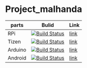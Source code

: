 # Project_malhanda

| parts  |  Bulid | Link |
|---|---|---|
|RPi| [![Build Status](https://travis-ci.org/Ajou-masinda/RPi.svg?branch=master)](https://travis-ci.org/Ajou-masinda/RPi)|[link](https://github.com/Ajou-masinda/RPi/)|
|Tizen|[![Build Status](https://travis-ci.org/Ajou-masinda/Tizen.svg?branch=master)](https://travis-ci.org/Ajou-masinda/Tizen) |[link](https://github.com/Ajou-masinda/Tizen/)|
|Arduino|[![Build Status](https://travis-ci.org/Ajou-masinda/Arduino.svg?branch=master)](https://travis-ci.org/Ajou-masinda/Arduino)|[link](https://github.com/Ajou-masinda/Arduino/)|
|Android|[![Build Status](https://travis-ci.org/Ajou-masinda/Android.svg?branch=master)](https://travis-ci.org/Ajou-masinda/Android)|[link](https://github.com/Ajou-masinda/Android/)|

